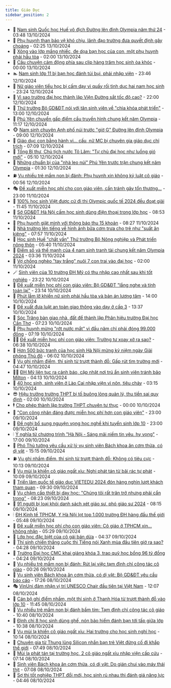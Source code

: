 ```yaml
---
title: Giáo Dục
sidebar_position: 2
---
```


<!-- dantri-giao-duc:START -->
- 🤡 [Nam sinh Quốc học Huế vô địch Đường lên đỉnh Olympia năm thứ 24](https://dantri.com.vn/giao-duc/nam-sinh-quoc-hoc-hue-vo-dich-duong-len-dinh-olympia-nam-thu-24-20241012214943520.htm) - 03:48 13/10/2024
- 🗽 [Phụ huynh than bảo vệ khó chịu, lãnh đạo trường đưa quyết định gây choáng](https://dantri.com.vn/giao-duc/phu-huynh-than-bao-ve-kho-chiu-lanh-dao-truong-dua-quyet-dinh-gay-choang-20241013084418531.htm) - 02:25 13/10/2024
- 🚦 [Xông vào lớp mắng nhiếc, đe dọa bạn học của con, một phụ huynh phải hầu tòa](https://dantri.com.vn/giao-duc/xong-vao-lop-mang-nhiec-de-doa-ban-hoc-cua-con-mot-phu-huynh-phai-hau-toa-20241011121907474.htm) - 02:00 13/10/2024
- 🌋 [Câu chuyện cảm động phía sau clip hàng trăm học sinh òa khóc](https://dantri.com.vn/giao-duc/cau-chuyen-cam-dong-phia-sau-clip-hang-tram-hoc-sinh-oa-khoc-20241012183302356.htm) - 00:00 13/10/2024
- 🏊 [Nam sinh lớp 11 bị bạn học đánh túi bụi, phải nhập viện](https://dantri.com.vn/giao-duc/nam-sinh-lop-11-bi-ban-hoc-danh-tui-bui-phai-nhap-vien-20241012200053025.htm) - 23:46 12/10/2024
- 🎃 [Nữ giáo viên tiểu học bị cấm dạy vì quấy rối tình dục hai nam học sinh](https://dantri.com.vn/giao-duc/nu-giao-vien-tieu-hoc-bi-cam-day-vi-quay-roi-tinh-duc-hai-nam-hoc-sinh-20241005195034327.htm) - 23:24 12/10/2024
- 💄 [Vì sao trường đại học thành lập Viện Đường sắt tốc độ cao?](https://dantri.com.vn/giao-duc/vi-sao-truong-dai-hoc-thanh-lap-vien-duong-sat-toc-do-cao-20241012203327491.htm) - 22:00 12/10/2024
- 🦅 [Thứ trưởng Bộ GD&amp;ĐT nói với tân sinh viên về &quot;chìa khóa phát triển&quot;](https://dantri.com.vn/giao-duc/thu-truong-bo-gddt-noi-voi-tan-sinh-vien-ve-chia-khoa-phat-trien-20241012171859182.htm) - 13:00 12/10/2024
- 🚦 [Phú Yên chuyển gấp điểm cầu truyền hình chung kết năm Olympia](https://dantri.com.vn/giao-duc/phu-yen-chuyen-gap-diem-cau-truyen-hinh-chung-ket-nam-olympia-20241012160105742.htm) - 11:17 12/10/2024
- 🐵 [Nam sinh chuyên Anh phố núi trước &quot;giờ G&quot; Đường lên đỉnh Olympia](https://dantri.com.vn/giao-duc/nam-sinh-chuyen-anh-pho-nui-truoc-gio-g-duong-len-dinh-olympia-20241012042212749.htm) - 09:00 12/10/2024
- 🐘 [Giáo dục con bằng hành vi... cấu, nữ MC bị chuyên gia giáo dục chỉ trích](https://dantri.com.vn/giao-duc/giao-duc-con-bang-hanh-vi-cau-nu-mc-bi-chuyen-gia-giao-duc-chi-trich-20241003182159293.htm) - 07:09 12/10/2024
- 🦏 [Tổng Bí thư, Chủ tịch nước Tô Lâm: &quot;Tự chủ đại học như luồng gió mới&quot;](https://dantri.com.vn/giao-duc/tong-bi-thu-chu-tich-nuoc-to-lam-tu-chu-dai-hoc-nhu-luong-gio-moi-20241012120736999.htm) - 05:10 12/10/2024
- 💼 [Những chuẩn bị của &quot;nhà leo núi&quot; Phú Yên trước trận chung kết năm Olympia](https://dantri.com.vn/giao-duc/nhung-chuan-bi-cua-nha-leo-nui-phu-yen-truoc-tran-chung-ket-nam-olympia-20241011202913152.htm) - 01:30 12/10/2024
- ⛽️ [Vụ nhiều trẻ mầm non bị đánh: Phụ huynh xin không kỷ luật cô giáo](https://dantri.com.vn/giao-duc/vu-nhieu-tre-mam-non-bi-danh-phu-huynh-xin-khong-ky-luat-co-giao-20241012073442079.htm) - 00:56 12/10/2024
- 🎭 [Đề xuất miễn học phí cho con giáo viên, cần tránh gây tổn thương...](https://dantri.com.vn/giao-duc/de-xuat-mien-hoc-phi-cho-con-giao-vien-can-tranh-gay-ton-thuong-20241011144044126.htm) - 23:00 11/10/2024
- 🎃 [100% học sinh Việt được cử đi thi Olympic quốc tế 2024 đều đoạt giải](https://dantri.com.vn/giao-duc/100-hoc-sinh-viet-duoc-cu-di-thi-olympic-quoc-te-2024-deu-doat-giai-20241011183609973.htm) - 11:45 11/10/2024
- 🚀 [Sở GD&amp;ĐT Hà Nội cấm học sinh dùng điện thoại trong lớp học](https://dantri.com.vn/giao-duc/so-gddt-ha-noi-cam-hoc-sinh-dung-dien-thoai-trong-lop-hoc-20241011152010228.htm) - 08:53 11/10/2024
- 👀 [Phụ huynh giật mình với thông báo thu 15 khoản](https://dantri.com.vn/giao-duc/phu-huynh-giat-minh-voi-thong-bao-thu-15-khoan-20241011143059282.htm) - 08:27 11/10/2024
- 🌝 [Nhà trường lên tiếng về hình ảnh bữa cơm trưa cho trẻ như &quot;suất ăn kiêng&quot;](https://dantri.com.vn/giao-duc/nha-truong-len-tieng-ve-hinh-anh-bua-com-trua-cho-tre-nhu-suat-an-kieng-20241011135641319.htm) - 07:57 11/10/2024
- 🤗 [Học sinh Huế &quot;chất vấn&quot; Thứ trưởng Bộ Nông nghiệp và Phát triển nông thôn](https://dantri.com.vn/giao-duc/hoc-sinh-hue-chat-van-thu-truong-bo-nong-nghiep-va-phat-trien-nong-thon-20241011113251133.htm) - 05:40 11/10/2024
- 🦄 [Điểm số và thế mạnh của 4 nam sinh tranh tài chung kết năm Olympia 2024](https://dantri.com.vn/giao-duc/diem-so-va-the-manh-cua-4-nam-sinh-tranh-tai-chung-ket-nam-olympia-2024-20241011103122714.htm) - 03:36 11/10/2024
- 🦍 [Vợ chồng nghèo &quot;tay trắng&quot; nuôi 7 con trai vào đại học](https://dantri.com.vn/giao-duc/vo-chong-ngheo-tay-trang-nuoi-7-con-trai-vao-dai-hoc-20241007172004687.htm) - 02:00 11/10/2024
- 🪄 [Sinh viên của 10 trường ĐH Mỹ có thu nhập cao nhất sau khi tốt nghiệp](https://dantri.com.vn/giao-duc/sinh-vien-cua-10-truong-dh-my-co-thu-nhap-cao-nhat-sau-khi-tot-nghiep-20241010150531644.htm) - 23:22 10/10/2024
- 🦆 [Đề xuất miễn học phí con giáo viên: Bộ GD&amp;ĐT &quot;lắng nghe và tính toán lại&quot;](https://dantri.com.vn/giao-duc/de-xuat-mien-hoc-phi-con-giao-vien-bo-gddt-lang-nghe-va-tinh-toan-lai-20241010221844589.htm) - 23:14 10/10/2024
- 🚀 [Phút lầm lỡ khiến nữ sinh phải hầu tòa và bản án lương tâm](https://dantri.com.vn/giao-duc/phut-lam-lo-khien-nu-sinh-phai-hau-toa-va-ban-an-luong-tam-20241006124405656.htm) - 14:00 10/10/2024
- 🦒 [Đề xuất đưa luật an toàn giao thông vào dạy ở cấp 3](https://dantri.com.vn/giao-duc/de-xuat-dua-luat-an-toan-giao-thong-vao-day-o-cap-3-20241010203734875.htm) - 13:37 10/10/2024
- 🤡 [Sóc Trăng bàn giao nhà, đất để thành lập Phân hiệu trường Đại học Cần Thơ](https://dantri.com.vn/giao-duc/soc-trang-ban-giao-nha-dat-de-thanh-lap-phan-hieu-truong-dai-hoc-can-tho-20241010131903467.htm) - 07:23 10/10/2024
- 🤔 [Phụ huynh mừng &quot;rớt nước mắt&quot; vì đầu năm chỉ phải đóng 99.000 đồng](https://dantri.com.vn/giao-duc/phu-huynh-mung-rot-nuoc-mat-vi-dau-nam-chi-phai-dong-99000-dong-20241010121513255.htm) - 07:19 10/10/2024
- 🧑‍💻 [Đề xuất miễn học phí con giáo viên: Trường tư xoay xở ra sao?](https://dantri.com.vn/giao-duc/de-xuat-mien-hoc-phi-con-giao-vien-truong-tu-xoay-xo-ra-sao-20241010112144473.htm) - 06:38 10/10/2024
- 🤡 [Hơn 500 bức tranh của học sinh Hà Nội mừng kỷ niệm ngày Giải phóng Thủ đô](https://dantri.com.vn/giao-duc/hon-500-buc-tranh-cua-hoc-sinh-ha-noi-mung-ky-niem-ngay-giai-phong-thu-do-20241010115612901.htm) - 06:02 10/10/2024
- 🧠 [Vụ ghi nhầm điểm, thí sinh từ trượt thành đỗ: Gấp rút tìm trường mới](https://dantri.com.vn/giao-duc/vu-ghi-nham-diem-thi-sinh-tu-truot-thanh-do-gap-rut-tim-truong-moi-20241010112504508.htm) - 04:47 10/10/2024
- 🧑‍💻 [ĐH Mỹ liên tục ra cảnh báo, cập nhật nơi trú ẩn sinh viên tránh bão Milton](https://dantri.com.vn/giao-duc/dh-my-lien-tuc-ra-canh-bao-cap-nhat-noi-tru-an-sinh-vien-tranh-bao-milton-20241010105811056.htm) - 04:13 10/10/2024
- 🧠 [40 học sinh, sinh viên ở Lào Cai nhập viện vì nôn, tiêu chảy](https://dantri.com.vn/giao-duc/40-hoc-sinh-sinh-vien-o-lao-cai-nhap-vien-vi-non-tieu-chay-20241010111336574.htm) - 03:15 10/10/2024
- 😎 [Hiệu trưởng trường THPT bị tố buông lỏng quản lý, thu tiền sai quy định](https://dantri.com.vn/giao-duc/hieu-truong-truong-thpt-bi-to-buong-long-quan-ly-thu-tien-sai-quy-dinh-20241009224455475.htm) - 02:00 10/10/2024
- 🕴 [Cho phép thành lập trường THPT chuyên tư thục](https://dantri.com.vn/giao-duc/cho-phep-thanh-lap-truong-thpt-chuyen-tu-thuc-20241010005830134.htm) - 00:00 10/10/2024
- 🧠 [&quot;Con công nhân đáng được miễn học phí hơn con giáo viên&quot;](https://dantri.com.vn/giao-duc/con-cong-nhan-dang-duoc-mien-hoc-phi-hon-con-giao-vien-20241009154029841.htm) - 23:00 09/10/2024
- 🚀 [Đề nghị bổ sung nguyện vọng học nghề khi tuyển sinh lớp 10](https://dantri.com.vn/giao-duc/de-nghi-bo-sung-nguyen-vong-hoc-nghe-khi-tuyen-sinh-lop-10-20241009060538116.htm) - 23:00 09/10/2024
- 🕯 [Ý nghĩa từ chương trình &quot;Hà Nội - Sáng mãi niềm tin yêu, hy vọng&quot;](https://dantri.com.vn/giao-duc/y-nghia-tu-chuong-trinh-ha-noi-sang-mai-niem-tin-yeu-hy-vong-20241010101313900.htm) - 17:00 09/10/2024
- 🧰 [Phó Thủ tướng yêu cầu xử lý vụ sinh viên Bách khoa ăn cơm thừa, có dị vật](https://dantri.com.vn/giao-duc/pho-thu-tuong-yeu-cau-xu-ly-vu-sinh-vien-bach-khoa-an-com-thua-co-di-vat-20241009221133851.htm) - 15:15 09/10/2024
- ⛽️ [Vụ ghi nhầm điểm, thí sinh từ trượt thành đỗ: Không có tiêu cực](https://dantri.com.vn/giao-duc/vu-ghi-nham-diem-thi-sinh-tu-truot-thanh-do-khong-co-tieu-cuc-20241009163235712.htm) - 10:13 09/10/2024
- 🤖 [Vụ mùi lạ khiến cô giáo ngất xỉu: Nghi phát tán từ bãi rác tự phát](https://dantri.com.vn/giao-duc/vu-mui-la-khien-co-giao-ngat-xiu-nghi-phat-tan-tu-bai-rac-tu-phat-20241009161842971.htm) - 10:09 09/10/2024
- 🦍 [Triển lãm quốc tế giáo dục VIETEDU 2024 đón hàng nghìn lượt khách tham quan](https://dantri.com.vn/giao-duc/trien-lam-quoc-te-giao-duc-vietedu-2024-don-hang-nghin-luot-khach-tham-quan-20241009155623875.htm) - 09:30 09/10/2024
- 🐘 [Vụ chậm cấp thiết bị dạy học: &quot;Chúng tôi rất trăn trở nhưng phải cẩn trọng&quot;](https://dantri.com.vn/giao-duc/vu-cham-cap-thiet-bi-day-hoc-chung-toi-rat-tran-tro-nhung-phai-can-trong-20241009145517759.htm) - 08:23 09/10/2024
- 🌊 [91 người bị loại khỏi danh sách xét giáo sư, phó giáo sư 2024](https://dantri.com.vn/giao-duc/91-nguoi-bi-loai-khoi-danh-sach-xet-giao-su-pho-giao-su-2024-20241009150620721.htm) - 08:15 09/10/2024
- 🕯 [ĐH Kinh tế TPHCM, Y Hà Nội lọt top 1.000 trường ĐH hàng đầu thế giới](https://dantri.com.vn/giao-duc/dh-kinh-te-tphcm-y-ha-noi-lot-top-1000-truong-dh-hang-dau-the-gioi-20241009123529579.htm) - 05:48 09/10/2024
- 🐎 [Đề xuất miễn học phí cho con giáo viên: Cô giáo ở TPHCM xin... không nhận](https://dantri.com.vn/giao-duc/de-xuat-mien-hoc-phi-cho-con-giao-vien-co-giao-o-tphcm-xin-khong-nhan-20241009120751227.htm) - 05:29 09/10/2024
- 🐻 [Lớp học đặc biệt của cô gái bán dừa](https://dantri.com.vn/giao-duc/lop-hoc-dac-biet-cua-co-gai-ban-dua-20241008095804785.htm) - 04:37 09/10/2024
- 🐎 [Thí sinh chiến thắng cuộc thi Tiếng nói Xanh mùa đầu tiên giờ ra sao?](https://dantri.com.vn/giao-duc/thi-sinh-chien-thang-cuoc-thi-tieng-noi-xanh-mua-dau-tien-gio-ra-sao-20241009111247676.htm) - 04:28 09/10/2024
- 🫣 [Trường Đại học CMC khai giảng khóa 3, trao quỹ học bổng 96 tỷ đồng](https://dantri.com.vn/giao-duc/truong-dai-hoc-cmc-khai-giang-khoa-3-trao-quy-hoc-bong-96-ty-dong-20241009111702625.htm) - 04:24 09/10/2024
- 🤭 [Vụ nhiều trẻ mầm non bị đánh: Rút lại việc tạm đình chỉ công tác cô giáo](https://dantri.com.vn/giao-duc/vu-nhieu-tre-mam-non-bi-danh-rut-lai-viec-tam-dinh-chi-cong-tac-co-giao-20241009065859090.htm) - 00:26 09/10/2024
- 🥳 [Vụ sinh viên Bách khoa ăn cơm thừa, có dị vật: Bộ GD&amp;ĐT yêu cầu báo cáo](https://dantri.com.vn/giao-duc/vu-sinh-vien-bach-khoa-an-com-thua-co-di-vat-bo-gddt-yeu-cau-bao-cao-20241008200809933.htm) - 17:26 08/10/2024
- 🎭 [VinUni đảm nhận vị trí UNESCO Chair đầu tiên tại Việt Nam](https://dantri.com.vn/giao-duc/vinuni-dam-nhan-vi-tri-unesco-chair-dau-tien-tai-viet-nam-20241008184852755.htm) - 12:07 08/10/2024
- 🥸 [Cán bộ ghi điểm nhầm, một thí sinh ở Thanh Hóa từ trượt thành đỗ vào lớp 10](https://dantri.com.vn/giao-duc/can-bo-ghi-diem-nham-mot-thi-sinh-o-thanh-hoa-tu-truot-thanh-do-vao-lop-10-20241008174328762.htm) - 11:45 08/10/2024
- 🦣 [Vụ nhiều trẻ mầm non bị đánh bầm tím: Tạm đình chỉ công tác cô giáo](https://dantri.com.vn/giao-duc/vu-nhieu-tre-mam-non-bi-danh-bam-tim-tam-dinh-chi-cong-tac-co-giao-20241008172130789.htm) - 10:40 08/10/2024
- 🤔 [Đình chỉ 8 học sinh dùng ghế, nón bảo hiểm đánh bạn tới tấp giữa lớp](https://dantri.com.vn/giao-duc/dinh-chi-8-hoc-sinh-dung-ghe-non-bao-hiem-danh-ban-toi-tap-giua-lop-20241008162215644.htm) - 10:38 08/10/2024
- 🦣 [Vụ mùi lạ khiến cô giáo ngất xỉu: Hai trường cho học sinh nghỉ học](https://dantri.com.vn/giao-duc/vu-mui-la-khien-co-giao-ngat-xiu-hai-truong-cho-hoc-sinh-nghi-hoc-20241008161301044.htm) - 10:14 08/10/2024
- 🐲 [Chuyên gia từ Thung lũng Silicon nhắn bạn trẻ Việt đừng cố đi khắp thế giới](https://dantri.com.vn/giao-duc/chuyen-gia-tu-thung-lung-silicon-nhan-ban-tre-viet-dung-co-di-khap-the-gioi-20241008115333125.htm) - 07:49 08/10/2024
- 🔭 [Mùi lạ phát tán tại trường học, 2 cô giáo ngất xỉu nhập viện cấp cứu](https://dantri.com.vn/giao-duc/mui-la-phat-tan-tai-truong-hoc-2-co-giao-ngat-xiu-nhap-vien-cap-cuu-20241008131311937.htm) - 07:14 08/10/2024
- 🥷 [Sinh viên Bách khoa ăn cơm thừa, có dị vật: Do gián chui vào máy thái thịt](https://dantri.com.vn/giao-duc/sinh-vien-bach-khoa-an-com-thua-co-di-vat-do-gian-chui-vao-may-thai-thit-20241008114411279.htm) - 07:08 08/10/2024
- 🎊 [Sợ thi tốt nghiệp THPT đổi mới, học sinh rủ nhau thi đánh giá năng lực](https://dantri.com.vn/giao-duc/so-thi-tot-nghiep-thpt-doi-moi-hoc-sinh-ru-nhau-thi-danh-gia-nang-luc-20241008114646336.htm) - 04:46 08/10/2024<!-- dantri-giao-duc:END -->
